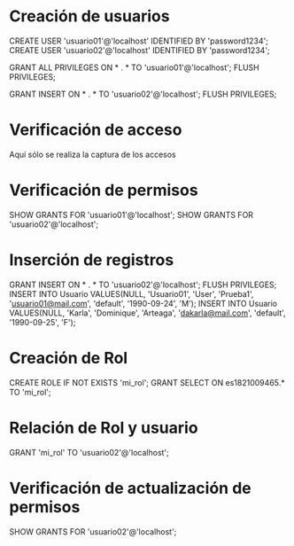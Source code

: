 # Creación de usuarios
CREATE USER 'usuario01'@'localhost' IDENTIFIED BY 'password1234';
CREATE USER 'usuario02'@'localhost' IDENTIFIED BY 'password1234';

GRANT ALL PRIVILEGES ON * . * TO 'usuario01'@'localhost';
FLUSH PRIVILEGES; 

GRANT INSERT ON * . * TO 'usuario02'@'localhost';
FLUSH PRIVILEGES; 

# Verificación de acceso
Aquí sólo se realiza la captura de los accesos


# Verificación de permisos
SHOW GRANTS FOR 'usuario01'@'localhost';
SHOW GRANTS FOR 'usuario02'@'localhost';


# Inserción de registros
GRANT INSERT ON * . * TO 'usuario02'@'localhost';
FLUSH PRIVILEGES; 
INSERT INTO Usuario VALUES(NULL, 'Usuario01', 'User', 'Prueba1', 'usuario01@mail.com', 'default', '1990-09-24', 'M');
INSERT INTO Usuario VALUES(NULL, 'Karla', 'Dominique', 'Arteaga', 'dakarla@mail.com', 'default', '1990-09-25', 'F');


# Creación de Rol
CREATE ROLE IF NOT EXISTS 'mi_rol';
GRANT SELECT ON es1821009465.* TO 'mi_rol';


# Relación de Rol y usuario
GRANT 'mi_rol' TO 'usuario02'@'localhost';


# Verificación de actualización de permisos
SHOW GRANTS FOR 'usuario02'@'localhost';